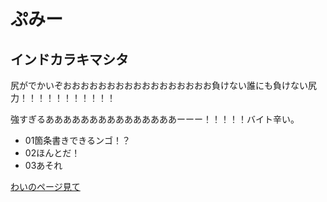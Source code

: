 # ぷみー
## インドカラキマシタ
尻がでかいぞおおおおおおおおおおおおおおおおお負けない誰にも負けない尻力！！！！！！！！！！！

強すぎるあああああああああああああああーーー！！！！！バイト辛い。

- 01箇条書きできるンゴ！？
- 02ほんとだ！
- 03あそれ

[わいのページ見て](http://pmiypf.tumblr.com)

